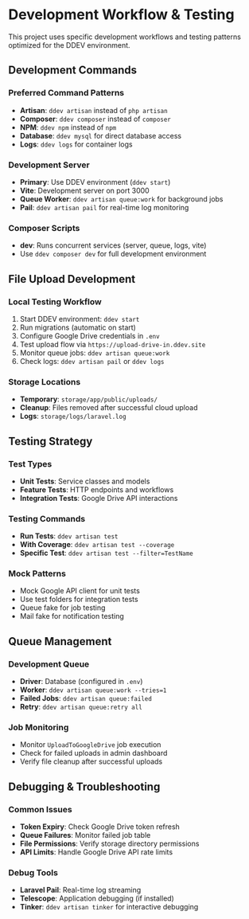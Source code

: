 # Development Workflow & Testing

This project uses specific development workflows and testing patterns optimized for the DDEV environment.

## Development Commands

### Preferred Command Patterns
- **Artisan**: `ddev artisan` instead of `php artisan`
- **Composer**: `ddev composer` instead of `composer`
- **NPM**: `ddev npm` instead of `npm`
- **Database**: `ddev mysql` for direct database access
- **Logs**: `ddev logs` for container logs

### Development Server
- **Primary**: Use DDEV environment (`ddev start`)
- **Vite**: Development server on port 3000
- **Queue Worker**: `ddev artisan queue:work` for background jobs
- **Pail**: `ddev artisan pail` for real-time log monitoring

### Composer Scripts
- **dev**: Runs concurrent services (server, queue, logs, vite)
- Use `ddev composer dev` for full development environment

## File Upload Development

### Local Testing Workflow
1. Start DDEV environment: `ddev start`
2. Run migrations (automatic on start)
3. Configure Google Drive credentials in `.env`
4. Test upload flow via `https://upload-drive-in.ddev.site`
5. Monitor queue jobs: `ddev artisan queue:work`
6. Check logs: `ddev artisan pail` or `ddev logs`

### Storage Locations
- **Temporary**: `storage/app/public/uploads/`
- **Cleanup**: Files removed after successful cloud upload
- **Logs**: `storage/logs/laravel.log`

## Testing Strategy

### Test Types
- **Unit Tests**: Service classes and models
- **Feature Tests**: HTTP endpoints and workflows
- **Integration Tests**: Google Drive API interactions

### Testing Commands
- **Run Tests**: `ddev artisan test`
- **With Coverage**: `ddev artisan test --coverage`
- **Specific Test**: `ddev artisan test --filter=TestName`

### Mock Patterns
- Mock Google API client for unit tests
- Use test folders for integration tests
- Queue fake for job testing
- Mail fake for notification testing

## Queue Management

### Development Queue
- **Driver**: Database (configured in `.env`)
- **Worker**: `ddev artisan queue:work --tries=1`
- **Failed Jobs**: `ddev artisan queue:failed`
- **Retry**: `ddev artisan queue:retry all`

### Job Monitoring
- Monitor `UploadToGoogleDrive` job execution
- Check for failed uploads in admin dashboard
- Verify file cleanup after successful uploads

## Debugging & Troubleshooting

### Common Issues
- **Token Expiry**: Check Google Drive token refresh
- **Queue Failures**: Monitor failed job table
- **File Permissions**: Verify storage directory permissions
- **API Limits**: Handle Google Drive API rate limits

### Debug Tools
- **Laravel Pail**: Real-time log streaming
- **Telescope**: Application debugging (if installed)
- **Tinker**: `ddev artisan tinker` for interactive debugging